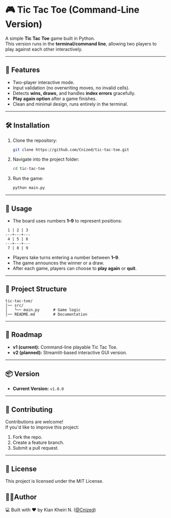 # 🎮 Tic Tac Toe (Command-Line Version)

A simple **Tic Tac Toe** game built in Python.  
This version runs in the **terminal/command line**, allowing two players to play against each other interactively.

---

## 🚀 Features
- Two-player interactive mode.
- Input validation (no overwriting moves, no invalid cells).
- Detects **wins, draws**, and handles **index errors** gracefully.
- **Play again option** after a game finishes.
- Clean and minimal design, runs entirely in the terminal.

---

## 🛠️ Installation
1. Clone the repository:
   ```bash
   git clone https://github.com/Cnized/tic-tac-toe.git
   ```
2. Navigate into the project folder:
   ```bash
   cd tic-tac-toe
   ```
3. Run the game:
   ```bash
   python main.py
   ```

---

## 🎯 Usage
- The board uses numbers **1–9** to represent positions:

```
 1 | 2 | 3
---+---+---
 4 | 5 | 6
---+---+---
 7 | 8 | 9
```

- Players take turns entering a number between **1–9**.
- The game announces the winner or a draw.
- After each game, players can choose to **play again** or **quit**.

---

## 📂 Project Structure
```
tic-tac-toe/
│── src/
│   └── main.py      # Game logic
│── README.md        # Documentation
```

---

## 📌 Roadmap
- **v1 (current):** Command-line playable Tic Tac Toe.
- **v2 (planned):** Streamlit-based interactive GUI version.

---

## 📦 Version
- **Current Version:** `v1.0.0`

---

## 🤝 Contributing
Contributions are welcome!  
If you'd like to improve this project:
1. Fork the repo.
2. Create a feature branch.
3. Submit a pull request.

---

## 📜 License
This project is licensed under the MIT License.

## 👨‍💻Author 
💻 Built with ❤️ by Kian Kheiri N. ([@Cnized](https://github.com/Cnized))
